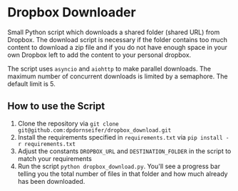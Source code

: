 # Dropbox Downloader

Small Python script which downloads a shared folder (shared URL) from Dropbox. 
The download script is necessary if the folder contains too much content to download a zip file and if you 
do not have enough space in your own Dropbox left to add the content to your personal dropbox. 
 
The script uses `asyncio` and `aiohttp` to make parallel downloads. The maximum number of concurrent downloads is 
limited by a semaphore. The default limit is 5.
 
 
## How to use the Script
 
 1. Clone the repository via `git clone git@github.com:dpdornseifer/dropbox_download.git`
 2. Install the requirements specified in `requirements.txt` via `pip install -r requirements.txt`
 3. Adjust the constants `DROPBOX_URL` and `DESTINATION_FOLDER` in the script to match your requirements
 4. Run the script `python dropbox_download.py`. You'll see a progress bar telling you the total number of files in that folder and how much already has been downloaded.  
